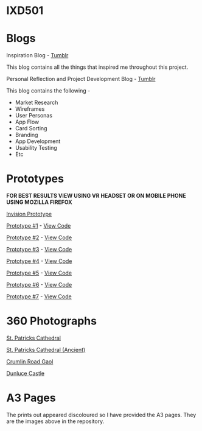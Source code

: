 # IXD501

<h1>Blogs</h1>

Inspiration Blog - <a href="http://marksleatorblog.tumblr.com/">Tumblr</a> 
<p>This blog contains all the things that inspired me throughout this project.</p>
<p></p>
Personal Reflection and Project Development Blog - <a href="https://marksleatorfinalyear.tumblr.com/">Tumblr</a>
<p>This blog contains the following - </p>
<ul>
  <li>Market Research</li>
  <li>Wireframes</li>
  <li>User Personas</li>
  <li>App Flow</li>
  <li>Card Sorting</li>
  <li>Branding</li>
  <li>App Development</li>
  <li>Usability Testing</li>
  <li>Etc</li>
</ul>
<h1>Prototypes</h1> 

**FOR BEST RESULTS VIEW USING VR HEADSET OR ON MOBILE PHONE USING MOZILLA FIREFOX**

<a href="https://invis.io/9QPSBPW5S4Y ">Invision Prototype</a>

<a href="https://1-360-image-pr.glitch.me/">Prototype #1</a> - 
<a href="https://glitch.com/~1-360-image-pr">View Code</a>

<a href="https://2-background-changer.glitch.me/">Prototype #2</a> - 
<a href="https://glitch.com/~2-background-changer">View Code</a>

<a href="https://3-vr-menu-prototype.glitch.me/">Prototype #3</a> - 
<a href="https://glitch.com/~3-vr-menu-prototype">View Code</a>

<a href="https://4-vr-menu-prototype.glitch.me/">Prototype #4</a> - 
<a href="https://glitch.com/~4-vr-menu-prototype">View Code</a>

<a href="https://5-vr-experience-portal.glitch.me/">Prototype #5</a> - 
<a href="https://glitch.com/~5-vr-experience-portal">View Code</a>

<a href="https://6-vr-tour-prototype.glitch.me/">Prototype #6</a> - 
<a href="https://glitch.com/~6-vr-tour-prototype">View Code</a>

<a href="https://7-vr-tour.glitch.me/">Prototype #7</a> - 
<a href="https://glitch.com/~7-vr-tour">View Code</a>

<h1>360 Photographs</h1>

<a href="https://www.flickr.com/photos/135821569@N07/sets/72157675352921347">St. Patricks Cathedral</a><p></p>
<a href="https://www.flickr.com/photos/135821569@N07/albums/72157688514739493">St. Patricks Cathedral (Ancient)</a><p></p>
<a href="https://www.flickr.com/photos/135821569@N07/albums/72157704046964941">Crumlin Road Gaol</a><p></p>
<a href="https://www.flickr.com/photos/135821569@N07/albums/72157705552524324">Dunluce Castle</a><p></p>

<h1>A3 Pages</h1>
<p>The prints out appeared discoloured so I have provided the A3 pages. They are the images above in the repository.</p>

